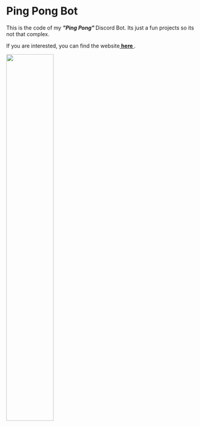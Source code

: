 # Ping Pong Bot
<html>
  <head>
    <p> This is the code of my <strong> <em>"Ping Pong"</em> </strong> Discord Bot. Its just a fun projects so its not that complex. </p>
    <p> If you are interested, you can find the website<a href="https://ping-pong.shouzy.repl.co/"> <strong> here </strong> </a>.</p>

<a href="https://top.gg/bot/831066967287791627">
<img src="https://top.gg/api/widget/831066967287791627.svg", height=50%, width=50%>
</a>
   </head>
</html>
